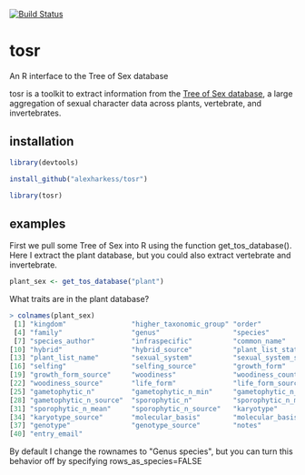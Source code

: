 [![Build Status](https://travis-ci.org/alexharkess/tosr.svg?branch=master)](https://travis-ci.org/alexharkess/tosr)

tosr
====

An R interface to the Tree of Sex database <br />

tosr is a toolkit to extract information from the [Tree of Sex database](www.treeofsex.org), a large aggregation of sexual character data across plants, vertebrate, and invertebrates. 


## installation ##

```r
library(devtools)

install_github("alexharkess/tosr")

library(tosr)
```

## examples ##

First we pull some Tree of Sex into R using the function get_tos_database(). Here I extract the plant database, but you could also extract vertebrate and invertebrate.

```r
plant_sex <- get_tos_database("plant")
```

What traits are in the plant database?

```r
> colnames(plant_sex)
 [1] "kingdom"                "higher_taxonomic_group" "order"                 
 [4] "family"                 "genus"                  "species"               
 [7] "species_author"         "infraspecific"          "common_name"           
[10] "hybrid"                 "hybrid_source"          "plant_list_status"     
[13] "plant_list_name"        "sexual_system"          "sexual_system_source"  
[16] "selfing"                "selfing_source"         "growth_form"           
[19] "growth_form_source"     "woodiness"              "woodiness_count"       
[22] "woodiness_source"       "life_form"              "life_form_source"      
[25] "gametophytic_n"         "gametophytic_n_min"     "gametophytic_n_mean"   
[28] "gametophytic_n_source"  "sporophytic_n"          "sporophytic_n_min"     
[31] "sporophytic_n_mean"     "sporophytic_n_source"   "karyotype"             
[34] "karyotype_source"       "molecular_basis"        "molecular_basis_source"
[37] "genotype"               "genotype_source"        "notes"                 
[40] "entry_email"
```

By default I change the rownames to "Genus species", but you can turn this behavior off by specifying rows_as_species=FALSE

